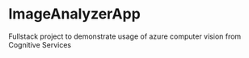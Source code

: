 # ImageAnalyzerApp
Fullstack project to demonstrate usage of azure computer vision from Cognitive Services

